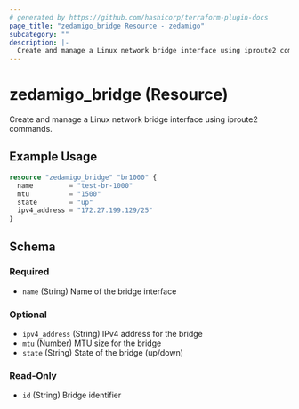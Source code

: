 ```yaml
---
# generated by https://github.com/hashicorp/terraform-plugin-docs
page_title: "zedamigo_bridge Resource - zedamigo"
subcategory: ""
description: |-
  Create and manage a Linux network bridge interface using iproute2 commands.
---
```


# zedamigo_bridge (Resource)

Create and manage a Linux network bridge interface using iproute2 commands.

## Example Usage

```terraform
resource "zedamigo_bridge" "br1000" {
  name         = "test-br-1000"
  mtu          = "1500"
  state        = "up"
  ipv4_address = "172.27.199.129/25"
}
```

<!-- schema generated by tfplugindocs -->
## Schema

### Required

- `name` (String) Name of the bridge interface

### Optional

- `ipv4_address` (String) IPv4 address for the bridge
- `mtu` (Number) MTU size for the bridge
- `state` (String) State of the bridge (up/down)

### Read-Only

- `id` (String) Bridge identifier
